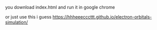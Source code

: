 you download index.html and run it in google chrome

or just use this i guess 
https://hhheeecccttt.github.io/electron-orbitals-simulation/
